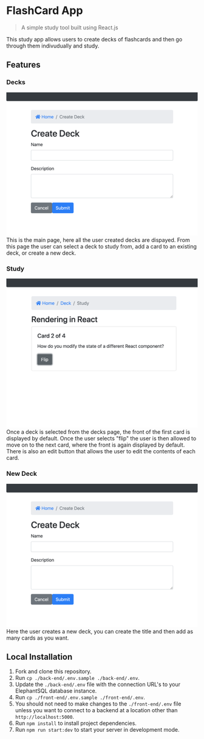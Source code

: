 # FlashCard App

> A simple study tool built using React.js

This study app allows users to create decks of flashcards and then go through them indivudually and study.


## Features
### Decks
![](https://github.com/cwroberts401/FlashcardApp/blob/main/Screen%20Shot%202022-02-25%20at%205.24.02%20PM.png)
This is the main page, here all the user created decks are dispayed. From this page the user can select a deck to study from, add a card to an existing deck, or create a new deck.

### Study
![](https://github.com/cwroberts401/FlashcardApp/blob/main/Screen%20Shot%202022-02-25%20at%205.23.32%20PM.png)
Once a deck is selected from the decks page, the front of the first card is displayed by default. Once the user selects "flip" the user is then allowed to move on to the next card, where the front is again displayed by default. There is also an edit button that allows the user to edit the contents of each card.

### New Deck
![](https://github.com/cwroberts401/FlashcardApp/blob/main/Screen%20Shot%202022-02-25%20at%205.24.02%20PM.png)
Here the user creates a new deck, you can create the title and then add as many cards as you want.



## Local Installation

1. Fork and clone this repository.
1. Run `cp ./back-end/.env.sample ./back-end/.env`.
1. Update the `./back-end/.env` file with the connection URL's to your ElephantSQL database instance.
1. Run `cp ./front-end/.env.sample ./front-end/.env`.
1. You should not need to make changes to the `./front-end/.env` file unless you want to connect to a backend at a location other than `http://localhost:5000`.
1. Run `npm install` to install project dependencies.
1. Run `npm run start:dev` to start your server in development mode.




